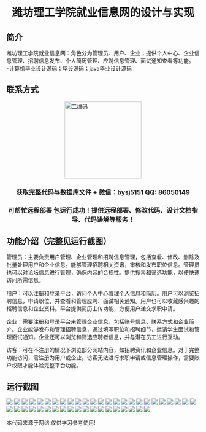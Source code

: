 <p><h1 align="center">潍坊理工学院就业信息网的设计与实现</h1></p>

## 简介
潍坊理工学院就业信息网：角色分为管理员、用户、企业；提供个人中心、企业信息管理、招聘信息发布、个人简历管理、应聘信息管理、面试通知查看等功能。    --计算机毕业设计源码；毕设源码；java毕业设计源码


## 联系方式
<img src="https://bs-1329754181.cos.ap-shanghai.myqcloud.com/wx.jpg" alt="二维码" style="display: block; margin: 0 auto;" width="200px">
<p><h3 align="center">获取完整代码与数据库文件 + 微信：bysj5151 QQ: 86050149</h3></p>
<p><h3 align="center">可帮忙远程部署 包运行成功！提供远程部署、修改代码、设计文档指导、代码讲解等服务！</h3></p>

## 功能介绍（完整见运行截图）
管理员：主要负责用户管理、企业管理和招聘信息管理，包括查看、修改、删除及批量处理用户和企业信息。能够管理招聘相关资讯，审核和发布职位信息。管理员也可以对论坛信息进行管理，确保内容的合规性。提供搜索和筛选功能，以便快速访问所需信息。

用户：可以注册和登录平台，访问个人中心管理个人信息和简历。用户可以浏览招聘信息，申请职位，并查看和管理应聘、面试相关通知。用户也可以收藏感兴趣的招聘信息和企业资料。平台提供简历上传功能，方便用户递交求职申请。

企业：需要注册和登录平台来管理企业信息，包括账号信息、联系方式和企业简介。企业能够发布和管理招聘信息，通过填写职位和招聘细节，邀请学生面试和管理面试通知。企业还可以浏览和筛选应聘者信息，并与潜在员工进行互动。

访客：可在不注册的情况下浏览部分网站内容，如招聘资讯和企业信息。对于完整功能访问，需注册为用户或企业。访客无法进行求职申请或信息管理操作，需要账户权限才能体验完整平台功能。


## 运行截图
![](https://bs-1329754181.cos.ap-shanghai.myqcloud.com/ssm/WeifangUniversityEmploymentInformationSystem/img/001.jpg)
![](https://bs-1329754181.cos.ap-shanghai.myqcloud.com/ssm/WeifangUniversityEmploymentInformationSystem/img/002.jpg)
![](https://bs-1329754181.cos.ap-shanghai.myqcloud.com/ssm/WeifangUniversityEmploymentInformationSystem/img/003.jpg)
![](https://bs-1329754181.cos.ap-shanghai.myqcloud.com/ssm/WeifangUniversityEmploymentInformationSystem/img/004.jpg)
![](https://bs-1329754181.cos.ap-shanghai.myqcloud.com/ssm/WeifangUniversityEmploymentInformationSystem/img/005.jpg)
![](https://bs-1329754181.cos.ap-shanghai.myqcloud.com/ssm/WeifangUniversityEmploymentInformationSystem/img/006.jpg)
![](https://bs-1329754181.cos.ap-shanghai.myqcloud.com/ssm/WeifangUniversityEmploymentInformationSystem/img/007.jpg)
![](https://bs-1329754181.cos.ap-shanghai.myqcloud.com/ssm/WeifangUniversityEmploymentInformationSystem/img/008.jpg)
![](https://bs-1329754181.cos.ap-shanghai.myqcloud.com/ssm/WeifangUniversityEmploymentInformationSystem/img/009.jpg)
![](https://bs-1329754181.cos.ap-shanghai.myqcloud.com/ssm/WeifangUniversityEmploymentInformationSystem/img/010.jpg)
![](https://bs-1329754181.cos.ap-shanghai.myqcloud.com/ssm/WeifangUniversityEmploymentInformationSystem/img/011.jpg)
![](https://bs-1329754181.cos.ap-shanghai.myqcloud.com/ssm/WeifangUniversityEmploymentInformationSystem/img/012.jpg)
![](https://bs-1329754181.cos.ap-shanghai.myqcloud.com/ssm/WeifangUniversityEmploymentInformationSystem/img/013.jpg)
![](https://bs-1329754181.cos.ap-shanghai.myqcloud.com/ssm/WeifangUniversityEmploymentInformationSystem/img/014.jpg)
![](https://bs-1329754181.cos.ap-shanghai.myqcloud.com/ssm/WeifangUniversityEmploymentInformationSystem/img/015.jpg)
![](https://bs-1329754181.cos.ap-shanghai.myqcloud.com/ssm/WeifangUniversityEmploymentInformationSystem/img/016.jpg)
![](https://bs-1329754181.cos.ap-shanghai.myqcloud.com/ssm/WeifangUniversityEmploymentInformationSystem/img/017.jpg)
![](https://bs-1329754181.cos.ap-shanghai.myqcloud.com/ssm/WeifangUniversityEmploymentInformationSystem/img/018.jpg)
![](https://bs-1329754181.cos.ap-shanghai.myqcloud.com/ssm/WeifangUniversityEmploymentInformationSystem/img/019.jpg)
![](https://bs-1329754181.cos.ap-shanghai.myqcloud.com/ssm/WeifangUniversityEmploymentInformationSystem/img/020.jpg)
![](https://bs-1329754181.cos.ap-shanghai.myqcloud.com/ssm/WeifangUniversityEmploymentInformationSystem/img/021.jpg)
![](https://bs-1329754181.cos.ap-shanghai.myqcloud.com/ssm/WeifangUniversityEmploymentInformationSystem/img/022.jpg)
![](https://bs-1329754181.cos.ap-shanghai.myqcloud.com/ssm/WeifangUniversityEmploymentInformationSystem/img/023.jpg)
![](https://bs-1329754181.cos.ap-shanghai.myqcloud.com/ssm/WeifangUniversityEmploymentInformationSystem/img/024.jpg)
![](https://bs-1329754181.cos.ap-shanghai.myqcloud.com/ssm/WeifangUniversityEmploymentInformationSystem/img/025.jpg)
![](https://bs-1329754181.cos.ap-shanghai.myqcloud.com/ssm/WeifangUniversityEmploymentInformationSystem/img/026.jpg)
![](https://bs-1329754181.cos.ap-shanghai.myqcloud.com/ssm/WeifangUniversityEmploymentInformationSystem/img/027.jpg)
![](https://bs-1329754181.cos.ap-shanghai.myqcloud.com/ssm/WeifangUniversityEmploymentInformationSystem/img/028.jpg)
![](https://bs-1329754181.cos.ap-shanghai.myqcloud.com/ssm/WeifangUniversityEmploymentInformationSystem/img/029.jpg)
![](https://bs-1329754181.cos.ap-shanghai.myqcloud.com/ssm/WeifangUniversityEmploymentInformationSystem/img/030.jpg)
![](https://bs-1329754181.cos.ap-shanghai.myqcloud.com/ssm/WeifangUniversityEmploymentInformationSystem/img/031.jpg)
![](https://bs-1329754181.cos.ap-shanghai.myqcloud.com/ssm/WeifangUniversityEmploymentInformationSystem/img/032.jpg)
![](https://bs-1329754181.cos.ap-shanghai.myqcloud.com/ssm/WeifangUniversityEmploymentInformationSystem/img/033.jpg)
![](https://bs-1329754181.cos.ap-shanghai.myqcloud.com/ssm/WeifangUniversityEmploymentInformationSystem/img/034.jpg)
![](https://bs-1329754181.cos.ap-shanghai.myqcloud.com/ssm/WeifangUniversityEmploymentInformationSystem/img/035.jpg)
![](https://bs-1329754181.cos.ap-shanghai.myqcloud.com/ssm/WeifangUniversityEmploymentInformationSystem/img/036.jpg)
![](https://bs-1329754181.cos.ap-shanghai.myqcloud.com/ssm/WeifangUniversityEmploymentInformationSystem/img/037.jpg)
![](https://bs-1329754181.cos.ap-shanghai.myqcloud.com/ssm/WeifangUniversityEmploymentInformationSystem/img/038.jpg)
![](https://bs-1329754181.cos.ap-shanghai.myqcloud.com/ssm/WeifangUniversityEmploymentInformationSystem/img/039.jpg)
![](https://bs-1329754181.cos.ap-shanghai.myqcloud.com/ssm/WeifangUniversityEmploymentInformationSystem/img/040.jpg)
![](https://bs-1329754181.cos.ap-shanghai.myqcloud.com/ssm/WeifangUniversityEmploymentInformationSystem/img/041.jpg)
![](https://bs-1329754181.cos.ap-shanghai.myqcloud.com/ssm/WeifangUniversityEmploymentInformationSystem/img/042.jpg)
![](https://bs-1329754181.cos.ap-shanghai.myqcloud.com/ssm/WeifangUniversityEmploymentInformationSystem/img/043.jpg)
![](https://bs-1329754181.cos.ap-shanghai.myqcloud.com/ssm/WeifangUniversityEmploymentInformationSystem/img/044.jpg)

<p>本代码来源于网络,仅供学习参考使用!</p>
